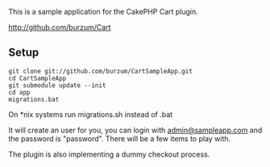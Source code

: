 This is a sample application for the CakePHP Cart plugin.

http://github.com/burzum/Cart

## Setup

	git clone git://github.com/burzum/CartSampleApp.git
	cd CartSampleApp
	git submodule update --init
	cd app
	migrations.bat 

On *nix systems run migrations.sh instead of .bat

It will create an user for you, you can login with admin@sampleapp.com and the password is "password". There will be a few items to play with.

The plugin is also implementing a dummy checkout process.